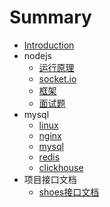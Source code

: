 # Summary

* [Introduction](README.md)
* nodejs
    * [运行原理](doc/nodejs.md)
    * [socket.io](doc/socket.md)
    * [框架](doc/frame.md)
    * [面试题](doc/question.md)
* mysql
    * [linux](doc/linux.md)
    * [nginx](doc/nginx.md)
    * [mysql](doc/mysql.md)
    * [redis](doc/redis.md)
    * [clickhouse](doc/clickhouse.md)
* 项目接口文档
    * [shoes接口文档](doc/shoes.md)

